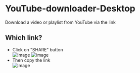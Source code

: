 # YouTube-downloader-Desktop
Download a video or playlist from YouTube via the link
## Which link?
* Click on "SHARE" button  
![image](https://user-images.githubusercontent.com/72938804/186914955-a04acfa9-1772-4de2-88fc-7bf327f41ee6.png) ![image](https://user-images.githubusercontent.com/72938804/186915438-ac52197a-1e49-4eed-bfa8-621a977d4c56.png)
* Then copy the link  
![image](https://user-images.githubusercontent.com/72938804/186915550-4bc87668-b814-4307-9ef3-130020fc172d.png)

